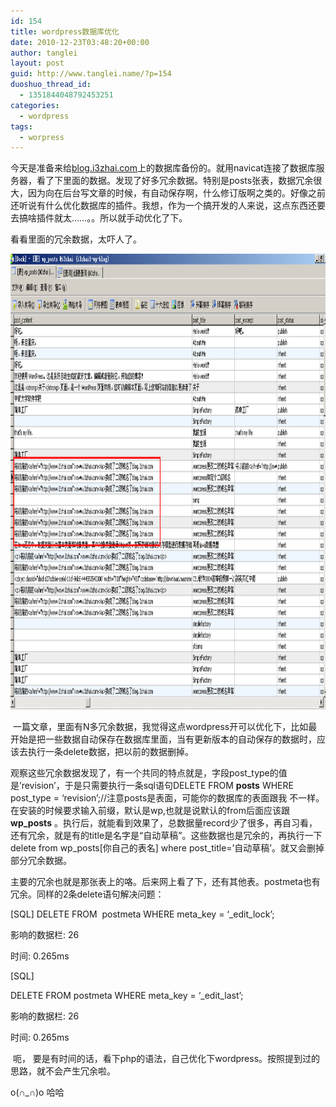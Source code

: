 ```yaml
---
id: 154
title: wordpress数据库优化
date: 2010-12-23T03:48:20+00:00
author: tanglei
layout: post
guid: http://www.tanglei.name/?p=154
duoshuo_thread_id:
  - 1351844048792453251
categories:
  - wordpress
tags:
  - worpress
---
```

今天是准备来给<a title="我的博客" href="http://www.tanglei.name" target="_self">blog.i3zhai.com</a>上的数据库备份的。就用navicat连接了数据库服务器，看了下里面的数据。发现了好多冗余数据。特别是posts张表，数据冗余很大，因为向在后台写文章的时候，有自动保存啊，什么修订版啊之类的。好像之前还听说有什么优化数据库的插件。我想，作为一个搞开发的人来说，这点东西还要去搞啥插件就太……。。所以就手动优化了下。

看看里面的冗余数据，太吓人了。

[<img class="alignleft size-full wp-image-155" title="wordpress-bak" src="/wp-content/uploads/2010/12/wordpress-bak.png" alt="" width="1119" height="729" />](/wp-content/uploads/2010/12/wordpress-bak.png)

 一篇文章，里面有N多冗余数据，我觉得这点wordpress开可以优化下，比如最开始是把一些数据自动保存在数据库里面，当有更新版本的自动保存的数据时，应该去执行一条delete数据，把以前的数据删掉。

观察这些冗余数据发现了，有一个共同的特点就是，字段post_type的值是&#8217;revision&#8217;，于是只需要执行一条sql语句DELETE FROM **posts** WHERE post_type = &#8216;revision&#8217;;//注意posts是表面，可能你的数据库的表面跟我 不一样。在安装的时候要求输入前缀，默认是wp,也就是说默认的from后面应该跟**wp_posts** 。执行后，就能看到效果了，总数据量record少了很多，再自习看，还有冗余，就是有的title是名字是“自动草稿”。这些数据也是冗余的，再执行一下delete from wp\_posts[你自己的表名] where post\_title=&#8217;自动草稿&#8217;。就又会删掉部分冗余数据。

主要的冗余也就是那张表上的咯。后来网上看了下，还有其他表。postmeta也有冗余。同样的2条delete语句解决问题：
  
[SQL] DELETE FROM  postmeta WHERE meta\_key = &#8216;\_edit_lock&#8217;;
  
影响的数据栏: 26
  
时间: 0.265ms
  
[SQL]
  
DELETE FROM postmeta WHERE meta\_key = &#8216;\_edit_last&#8217;;
  
影响的数据栏: 26
  
时间: 0.265ms

 呃， 要是有时间的话，看下php的语法，自己优化下wordpress。按照提到过的思路，就不会产生冗余啦。

o(∩_∩)o 哈哈
